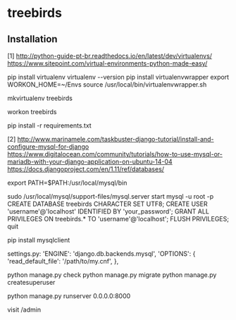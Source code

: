 # treebirds

## Installation

[1] http://python-guide-pt-br.readthedocs.io/en/latest/dev/virtualenvs/
	https://www.sitepoint.com/virtual-environments-python-made-easy/

pip install virtualenv
virtualenv --version
pip install virtualenvwrapper
export WORKON_HOME=~/Envs
source /usr/local/bin/virtualenvwrapper.sh

mkvirtualenv treebirds

workon treebirds

pip install -r requirements.txt


[2] http://www.marinamele.com/taskbuster-django-tutorial/install-and-configure-mysql-for-django
	https://www.digitalocean.com/community/tutorials/how-to-use-mysql-or-mariadb-with-your-django-application-on-ubuntu-14-04
	https://docs.djangoproject.com/en/1.11/ref/databases/


export PATH=$PATH:/usr/local/mysql/bin

sudo /usr/local/mysql/support-files/mysql.server start
mysql -u root -p
CREATE DATABASE treebirds CHARACTER SET UTF8;
CREATE USER 'username'@'localhost' IDENTIFIED BY 'your_password';
GRANT ALL PRIVILEGES ON treebirds.* TO 'username'@'localhost';
FLUSH PRIVILEGES;
quit


pip install mysqlclient


settings.py:
'ENGINE': 'django.db.backends.mysql',
'OPTIONS': {
    'read_default_file': '/path/to/my.cnf',
},


python manage.py check
python manage.py migrate
python manage.py createsuperuser

python manage.py runserver 0.0.0.0:8000

visit /admin